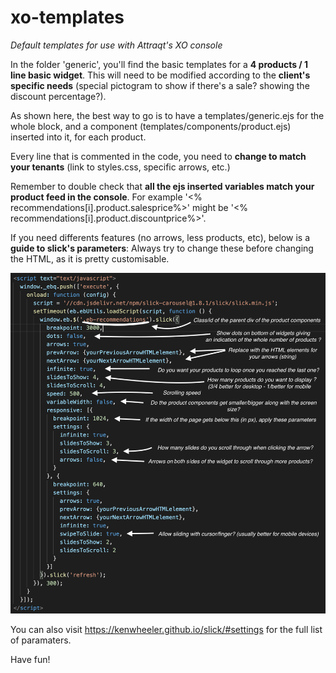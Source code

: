 # xo-templates
*Default templates for use with Attraqt's XO console*

In the folder 'generic', you'll find the basic templates for a **4 products / 1 line basic widget**. 
This will need to be modified according to the **client's specific needs** (special pictogram to show if there's a sale? showing the discount percentage?).

As shown here, the best way to go is to have a templates/generic.ejs for the whole block, and a component (templates/components/product.ejs) inserted into it, for each product.

Every line that is commented in the code, you need to **change to match your tenants** (link to styles.css, specific arrows, etc.)

Remember to double check that **all the ejs inserted variables match your product feed in the console**.
For example '<% recommendations[i].product.salesprice%>' might be '<% recommendations[i].product.discountprice%>'.

If you need differents features (no arrows, less products, etc), below is a **guide to slick's parameters**:
Always try to change these before changing the HTML, as it is pretty customisable.

<img src="screenshots/slick.png" alt="alt text" width="700px">

You can also visit https://kenwheeler.github.io/slick/#settings for the full list of paramaters.

Have fun!

